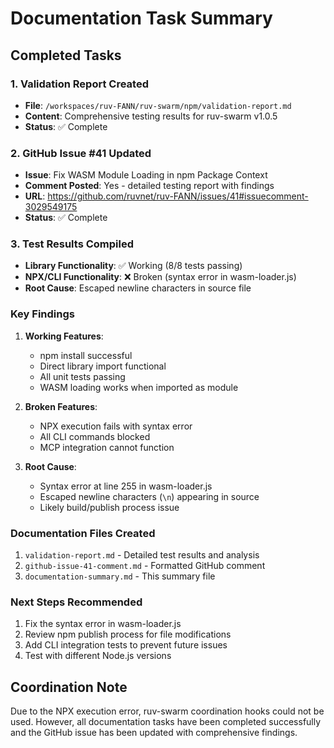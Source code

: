 # Documentation Task Summary

## Completed Tasks

### 1. Validation Report Created
- **File**: `/workspaces/ruv-FANN/ruv-swarm/npm/validation-report.md`
- **Content**: Comprehensive testing results for ruv-swarm v1.0.5
- **Status**: ✅ Complete

### 2. GitHub Issue #41 Updated
- **Issue**: Fix WASM Module Loading in npm Package Context
- **Comment Posted**: Yes - detailed testing report with findings
- **URL**: https://github.com/ruvnet/ruv-FANN/issues/41#issuecomment-3029549175
- **Status**: ✅ Complete

### 3. Test Results Compiled
- **Library Functionality**: ✅ Working (8/8 tests passing)
- **NPX/CLI Functionality**: ❌ Broken (syntax error in wasm-loader.js)
- **Root Cause**: Escaped newline characters in source file

### Key Findings

1. **Working Features**:
   - npm install successful
   - Direct library import functional
   - All unit tests passing
   - WASM loading works when imported as module

2. **Broken Features**:
   - NPX execution fails with syntax error
   - All CLI commands blocked
   - MCP integration cannot function

3. **Root Cause**:
   - Syntax error at line 255 in wasm-loader.js
   - Escaped newline characters (`\n`) appearing in source
   - Likely build/publish process issue

### Documentation Files Created

1. `validation-report.md` - Detailed test results and analysis
2. `github-issue-41-comment.md` - Formatted GitHub comment
3. `documentation-summary.md` - This summary file

### Next Steps Recommended

1. Fix the syntax error in wasm-loader.js
2. Review npm publish process for file modifications
3. Add CLI integration tests to prevent future issues
4. Test with different Node.js versions

## Coordination Note

Due to the NPX execution error, ruv-swarm coordination hooks could not be used. However, all documentation tasks have been completed successfully and the GitHub issue has been updated with comprehensive findings.